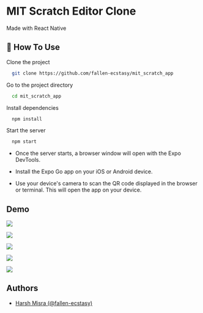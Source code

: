 
# MIT Scratch Editor Clone

Made with React Native

## 🚀 How To Use

Clone the project

```bash
  git clone https://github.com/fallen-ecstasy/mit_scratch_app
```

Go to the project directory

```bash
  cd mit_scratch_app
```

Install dependencies

```bash
  npm install
```

Start the server

```bash
  npm start
```

- Once the server starts, a browser window will open with the Expo DevTools.

- Install the Expo Go app on your iOS or Android device.

- Use your device's camera to scan the QR code displayed in the browser or terminal. This will open the app on your device.


## Demo

![]("https://github.com/fallen-ecstasy/mit_scratch_app/blob/main/assets/screenshots/gif1.gif")

![]("https://github.com/fallen-ecstasy/mit_scratch_app/blob/main/assets/screenshots/gif2.gif")

![]("https://github.com/fallen-ecstasy/mit_scratch_app/blob/main/assets/screenshots/gif3.gif")

![]("https://github.com/fallen-ecstasy/mit_scratch_app/blob/main/assets/screenshots/ss1.jpg")

![]("https://github.com/fallen-ecstasy/mit_scratch_app/blob/main/assets/screenshots/ss2.jpg")

## Authors

- [Harsh Misra (@fallen-ecstasy)](https://www.github.com/fallen-ecstasy)

